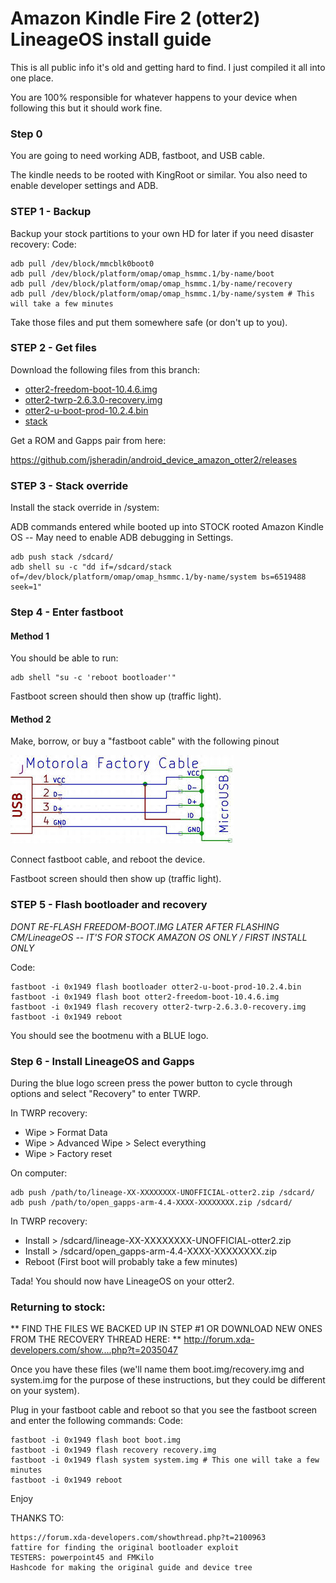 # Amazon Kindle Fire 2 (otter2) LineageOS install guide
This is all public info it's old and getting hard to find. I just compiled it all into one place.

You are 100% responsible for whatever happens to your device when following this but it should work fine.

### Step 0

You are going to need working ADB, fastboot, and USB cable.

The kindle needs to be rooted with KingRoot or similar. You also need to enable developer settings and ADB.

### STEP 1 - Backup

Backup your stock partitions to your own HD for later if you need disaster recovery:
Code:

    adb pull /dev/block/mmcblk0boot0
    adb pull /dev/block/platform/omap/omap_hsmmc.1/by-name/boot
    adb pull /dev/block/platform/omap/omap_hsmmc.1/by-name/recovery
    adb pull /dev/block/platform/omap/omap_hsmmc.1/by-name/system # This will take a few minutes

Take those files and put them somewhere safe (or don't up to you).

### STEP 2 - Get files

Download the following files from this branch:
* [otter2-freedom-boot-10.4.6.img](https://github.com/jsheradin/otter2_misc/raw/master/otter2-freedom-boot-10.4.6.img)
* [otter2-twrp-2.6.3.0-recovery.img](https://github.com/jsheradin/otter2_misc/raw/master/otter2-twrp-2.6.3.0-recovery.img)
* [otter2-u-boot-prod-10.2.4.bin](https://github.com/jsheradin/otter2_misc/raw/master/otter2-u-boot-prod-10.2.4.bin)
* [stack](https://github.com/jsheradin/otter2_misc/raw/master/stack)

Get a ROM and Gapps pair from here:

https://github.com/jsheradin/android_device_amazon_otter2/releases

### STEP 3 - Stack override

Install the stack override in /system:

ADB commands entered while booted up into STOCK rooted Amazon Kindle OS -- May need to enable ADB debugging in Settings.

    adb push stack /sdcard/
    adb shell su -c "dd if=/sdcard/stack of=/dev/block/platform/omap/omap_hsmmc.1/by-name/system bs=6519488 seek=1"

### Step 4 - Enter fastboot

#### Method 1

You should be able to run:

    adb shell "su -c 'reboot bootloader'"

Fastboot screen should then show up (traffic light).

#### Method 2
Make, borrow, or buy a "fastboot cable" with the following pinout

![fastboot](https://raw.githubusercontent.com/jsheradin/otter2_misc/master/fastbootcable.jpg)

Connect fastboot cable, and reboot the device.

Fastboot screen should then show up (traffic light).

### STEP 5 - Flash bootloader and recovery

*DONT RE-FLASH FREEDOM-BOOT.IMG LATER AFTER FLASHING CM/LineageOS -- IT'S FOR STOCK AMAZON OS ONLY / FIRST INSTALL ONLY*

Code:

    fastboot -i 0x1949 flash bootloader otter2-u-boot-prod-10.2.4.bin
    fastboot -i 0x1949 flash boot otter2-freedom-boot-10.4.6.img
    fastboot -i 0x1949 flash recovery otter2-twrp-2.6.3.0-recovery.img
    fastboot -i 0x1949 reboot

You should see the bootmenu with a BLUE logo.

### Step 6 - Install LineageOS and Gapps

During the blue logo screen press the power button to cycle through options and select "Recovery" to enter TWRP.

In TWRP recovery:

* Wipe > Format Data
* Wipe > Advanced Wipe > Select everything
* Wipe > Factory reset

On computer:

    adb push /path/to/lineage-XX-XXXXXXXX-UNOFFICIAL-otter2.zip /sdcard/
    adb push /path/to/open_gapps-arm-4.4-XXXX-XXXXXXXX.zip /sdcard/

In TWRP recovery:

* Install > /sdcard/lineage-XX-XXXXXXXX-UNOFFICIAL-otter2.zip
* Install > /sdcard/open_gapps-arm-4.4-XXXX-XXXXXXXX.zip
* Reboot (First boot will probably take a few minutes)

Tada! You should now have LineageOS on your otter2.

### Returning to stock:
** FIND THE FILES WE BACKED UP IN STEP #1 OR DOWNLOAD NEW ONES FROM THE RECOVERY THREAD HERE: **
http://forum.xda-developers.com/show....php?t=2035047

Once you have these files (we'll name them boot.img/recovery.img and system.img for the purpose of these instructions, but they could be different on your system).

Plug in your fastboot cable and reboot so that you see the fastboot screen and enter the following commands:
Code:

    fastboot -i 0x1949 flash boot boot.img
    fastboot -i 0x1949 flash recovery recovery.img
    fastboot -i 0x1949 flash system system.img # This one will take a few minutes
    fastboot -i 0x1949 reboot

Enjoy

THANKS TO:

    https://forum.xda-developers.com/showthread.php?t=2100963
    fattire for finding the original bootloader exploit
    TESTERS: powerpoint45 and FMKilo
    Hashcode for making the original guide and device tree
